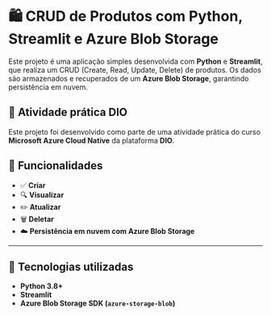 # 🛍️ CRUD de Produtos com Python, Streamlit e Azure Blob Storage

Este projeto é uma aplicação simples desenvolvida com **Python** e **Streamlit**, que realiza um CRUD (Create, Read, Update, Delete) de produtos. Os dados são armazenados e recuperados de um **Azure Blob Storage**, garantindo persistência em nuvem.

## 🎯 Atividade prática DIO
Este projeto foi desenvolvido como parte de uma atividade prática do curso **Microsoft Azure Cloud Native** da plataforma **DIO**.

## 🚀 Funcionalidades

- ✅ **Criar** 
- 🔍 **Visualizar** 
- ✏️ **Atualizar**
- 🗑️ **Deletar** 
- ☁️ **Persistência em nuvem com Azure Blob Storage**

---

## 🧰 Tecnologias utilizadas

- **Python 3.8+**
- **Streamlit**
- **Azure Blob Storage SDK (`azure-storage-blob`)**
